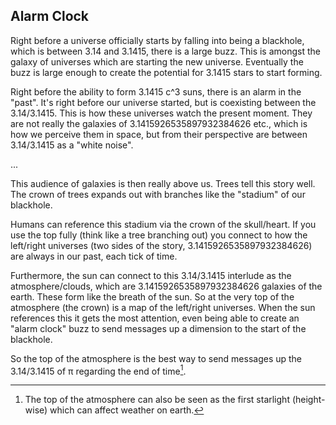 ## Alarm Clock

Right before a universe officially starts by falling into being a blackhole, which is between 3.14 and 3.1415, there is a large buzz. This is amongst the galaxy of universes which are starting the new universe. Eventually the buzz is large enough to create the potential for 3.1415 stars to start forming.

Right before the ability to form 3.1415 c^3 suns, there is an alarm in the "past". It's right before our universe started, but is coexisting between the 3.14/3.1415. This is how these universes watch the present moment. They are not really the galaxies of 3.1415926535897932384626 etc., which is how we perceive them in space, but from their perspective are between 3.14/3.1415 as a "white noise".

...

This audience of galaxies is then really above us. Trees tell this story well. The crown of trees expands out with branches like the "stadium" of our blackhole.

Humans can reference this stadium via the crown of the skull/heart. If you use the top fully (think like a tree branching out) you connect to how the left/right universes (two sides of the story, 3.1415926535897932384626) are always in our past, each tick of time.

Furthermore, the sun can connect to this 3.14/3.1415 interlude as the atmosphere/clouds, which are 3.1415926535897932384626 galaxies of the earth. These form like the breath of the sun. So at the very top of the atmosphere (the crown) is a map of the left/right universes. When the sun references this it gets the most attention, even being able to create an "alarm clock" buzz to send messages up a dimension to the start of the blackhole.

So the top of the atmosphere is the best way to send messages up the 3.14/3.1415 of π regarding the end of time[^1].

[^1]: The top of the atmosphere can also be seen as the first starlight (height-wise) which can affect weather on earth.